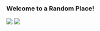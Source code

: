 ### Welcome to a Random Place!
<img src="https://github-readme-stats.vercel.app/api?username=themoogle&count_private=true&show_icons=true&theme=great-gatsby">
<img src="https://github-readme-stats.vercel.app/api/top-langs/?username=themoogle&layout=compact&count_private=true&show_icons=true&theme=great-gatsby">
